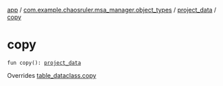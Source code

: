 [app](../../index.md) / [com.example.chaosruler.msa_manager.object_types](../index.md) / [project_data](index.md) / [copy](.)

# copy

`fun copy(): `[`project_data`](index.md)

Overrides [table_dataclass.copy](../../com.example.chaosruler.msa_manager.abstraction_classes/table_dataclass/copy.md)

